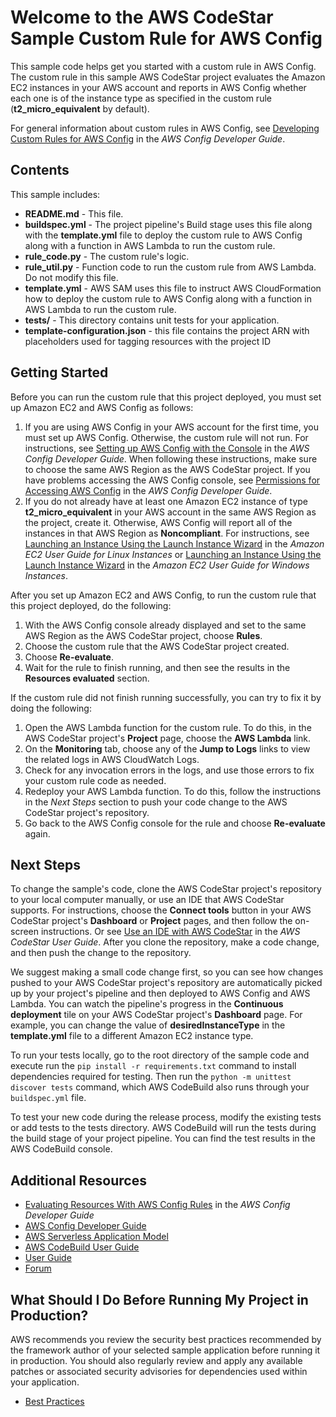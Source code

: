 Welcome to the AWS CodeStar Sample Custom Rule for AWS Config
=============================================================

This sample code helps get you started with a custom rule in AWS Config. The custom rule in this sample
AWS CodeStar project evaluates the Amazon EC2 instances in your AWS account and reports in AWS Config whether each one is of the
instance type as specified in the custom rule (**t2_micro_equivalent** by default).

For general information about custom rules in AWS Config, see
[Developing Custom Rules for AWS Config](https://docs.aws.amazon.com/config/latest/developerguide/evaluate-config_develop-rules.html)
in the *AWS Config Developer Guide*.

Contents
--------

This sample includes:

* **README.md** - This file.
* **buildspec.yml** - The project pipeline's Build stage uses this file along with the **template.yml** file to deploy the custom rule to AWS Config along with a function
  in AWS Lambda to run the custom rule.
* **rule_code.py** - The custom rule's logic.
* **rule_util.py** - Function code to run the custom rule from AWS Lambda. Do not modify this file.
* **template.yml** - AWS SAM uses this file to instruct AWS CloudFormation how to deploy the custom rule to AWS Config
  along with a function in AWS Lambda to run the custom rule.
* **tests/** - This directory contains unit tests for your application.
* **template-configuration.json** - this file contains the project ARN with placeholders used for tagging resources with the project ID

Getting Started
---------------

Before you can run the custom rule that this project deployed, you must set up Amazon EC2 and AWS Config as follows:

1. If you are using AWS Config in your AWS account for the first time, you must set up AWS Config. Otherwise, the custom rule will not
   run. For instructions, see
   [Setting up AWS Config with the Console](https://docs.aws.amazon.com/config/latest/developerguide/gs-console.html) in the *AWS Config Developer Guide*.
   When following these instructions, make sure to choose the same AWS Region as the AWS CodeStar project. If you have problems accessing the AWS Config
   console, see [Permissions for Accessing AWS Config](https://docs.aws.amazon.com/config/latest/developerguide/recommended-iam-permissions-using-aws-config-console-cli.html)
   in the *AWS Config Developer Guide*.
2. If you do not already have at least one Amazon EC2 instance of type **t2_micro_equivalent** in your AWS account in the same AWS Region
   as the project, create it. Otherwise, AWS Config will report all of the instances in that AWS Region as **Noncompliant**.
   For instructions, see [Launching an Instance Using the Launch Instance Wizard](https://docs.aws.amazon.com/AWSEC2/latest/UserGuide/launching-instance.html)
   in the *Amazon EC2 User Guide for Linux Instances* or
   [Launching an Instance Using the Launch Instance Wizard](https://docs.aws.amazon.com/AWSEC2/latest/WindowsGuide/launching-instance.html)
   in the *Amazon EC2 User Guide for Windows Instances*.

After you set up Amazon EC2 and AWS Config, to run the custom rule that this project deployed, do the following:

1. With the AWS Config console already displayed and set to the same AWS Region as the AWS CodeStar project, choose **Rules**.
2. Choose the custom rule that the AWS CodeStar project created.
3. Choose **Re-evaluate**.
4. Wait for the rule to finish running, and then see the results in the **Resources evaluated** section.

If the custom rule did not finish running successfully, you can try to fix it by doing the following:

1. Open the AWS Lambda function for the custom rule. To do this, in the AWS CodeStar project's **Project** page, choose the **AWS Lambda** link.
2. On the **Monitoring** tab, choose any of the **Jump to Logs** links to view the related logs in AWS CloudWatch Logs.
3. Check for any invocation errors in the logs, and use those errors to fix your custom rule code as needed.
4. Redeploy your AWS Lambda function. To do this, follow the instructions in the *Next Steps* section to push your code change to the AWS CodeStar project's repository.
5. Go back to the AWS Config console for the rule and choose **Re-evaluate** again.

Next Steps
----------

To change the sample's code, clone the AWS CodeStar project's repository to your local computer manually, or use an IDE that AWS CodeStar supports. For instructions, choose
the **Connect tools** button in your AWS CodeStar project's **Dashboard** or **Project** pages, and then follow the on-screen instructions. Or see
[Use an IDE with AWS CodeStar](https://docs.aws.amazon.com/codestar/latest/userguide/setting-up-ide.html) in the
*AWS CodeStar User Guide*. After you clone the repository, make a code change, and then push the change to the repository.

We suggest making a small code change first, so you can see how changes pushed to your AWS CodeStar project's repository
are automatically picked up by your project's pipeline and then deployed to AWS Config and AWS Lambda.
You can watch the pipeline's progress in the **Continuous deployment** tile on your AWS CodeStar project's **Dashboard** page.
For example, you can change the value of **desiredInstanceType** in the **template.yml** file to a different Amazon EC2 instance type.

To run your tests locally, go to the root directory of the sample code and execute run the `pip install -r requirements.txt`
command to install dependencies required for testing.  Then run the `python -m unittest discover tests` command,
which AWS CodeBuild also runs through your `buildspec.yml` file.

To test your new code during the release process, modify the existing tests or add tests to the tests directory.
AWS CodeBuild will run the tests during the build stage of your project pipeline. You can find the test results
in the AWS CodeBuild console.

Additional Resources
--------------------

* [Evaluating Resources With AWS Config Rules](https://docs.aws.amazon.com/config/latest/developerguide/evaluate-config.html) in the *AWS Config Developer Guide*
* [AWS Config Developer Guide](https://docs.aws.amazon.com/config/latest/developerguide/WhatIsConfig.html)
* [AWS Serverless Application Model](https://github.com/awslabs/serverless-application-model/blob/master/HOWTO.md)
* [AWS CodeBuild User Guide](https://docs.aws.amazon.com/codebuild/latest/userguide/concepts.html)
* [User Guide](https://docs.aws.amazon.com/codestar/latest/userguide/welcome.html)
* [Forum](https://forums.aws.amazon.com/forum.jspa?forumID=248)

What Should I Do Before Running My Project in Production?
------------------

AWS recommends you review the security best practices recommended by the framework
author of your selected sample application before running it in production. You
should also regularly review and apply any available patches or associated security
advisories for dependencies used within your application.

* [Best Practices](https://docs.aws.amazon.com/codestar/latest/userguide/best-practices.html?icmpid=docs_acs_rm_sec)
